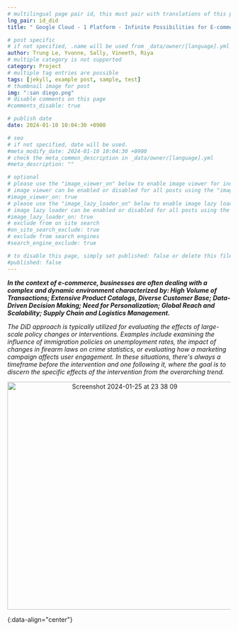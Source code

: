 ```yaml
---
# multilingual page pair id, this must pair with translations of this page. (This name must be unique)
lng_pair: id_did
title: " Google Cloud - 1 Platform - Infinite Possibilities for E-commerce"

# post specific
# if not specified, .name will be used from _data/owner/[language].yml
author: Trung Le, Yvonne, Sally, Vineeth, Riya
# multiple category is not supported
category: Project
# multiple tag entries are possible
tags: [jekyll, example post, sample, test]
# thumbnail image for post
img: ":san diego.png"
# disable comments on this page
#comments_disable: true

# publish date
date: 2024-01-10 10:04:30 +0900

# seo
# if not specified, date will be used.
#meta_modify_date: 2024-01-10 10:04:30 +0900
# check the meta_common_description in _data/owner/[language].yml
#meta_description: ""

# optional
# please use the "image_viewer_on" below to enable image viewer for individual pages or posts (_posts/ or [language]/_posts folders).
# image viewer can be enabled or disabled for all posts using the "image_viewer_posts: true" setting in _data/conf/main.yml.
#image_viewer_on: true
# please use the "image_lazy_loader_on" below to enable image lazy loader for individual pages or posts (_posts/ or [language]/_posts folders).
# image lazy loader can be enabled or disabled for all posts using the "image_lazy_loader_posts: true" setting in _data/conf/main.yml.
#image_lazy_loader_on: true
# exclude from on site search
#on_site_search_exclude: true
# exclude from search engines
#search_engine_exclude: true

# to disable this page, simply set published: false or delete this file
#published: false
---
```



<!-- outline-start -->

 ***In the context of e-commerce, businesses are often dealing with a complex and dynamic environment characterized by: High Volume of Transactions; Extensive Product Catalogs, Diverse Customer Base; Data-Driven Decision Making; Need for Personalization; Global Reach and Scalability; Supply Chain and Logistics Management.***

*The DiD approach is typically utilized for evaluating the effects of large-scale policy changes or interventions. Examples include examining the influence of immigration policies on unemployment rates, the impact of changes in firearm laws on crime statistics, or evaluating how a marketing campaign affects user engagement. In these situations, there's always a timeframe before the intervention and one following it, where the goal is to discern the specific effects of the intervention from the overarching trend.*
<p align="center">
  <img width="514" alt="Screenshot 2024-01-25 at 23 38 09" src="https://github.com/trungle14/trungle14.github.io/assets/143222481/89af62dc-c7b6-4ca5-a3f4-87940602bc57">
</p>

{:data-align="center"}

<!-- outline-end -->

